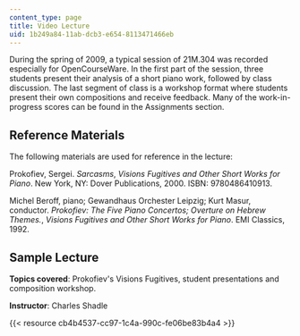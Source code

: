 ```yaml
---
content_type: page
title: Video Lecture
uid: 1b249a84-11ab-dcb3-e654-8113471466eb
---
```


During the spring of 2009, a typical session of 21M.304 was recorded especially for OpenCourseWare. In the first part of the session, three students present their analysis of a short piano work, followed by class discussion. The last segment of class is a workshop format where students present their own compositions and receive feedback. Many of the work-in-progress scores can be found in the Assignments section.

Reference Materials
-------------------

The following materials are used for reference in the lecture:

Prokofiev, Sergei. _Sarcasms_, _Visions Fugitives and Other Short Works for Piano_. New York, NY: Dover Publications, 2000. ISBN: 9780486410913.

Michel Beroff, piano; Gewandhaus Orchester Leipzig; Kurt Masur, conductor. _Prokofiev: The Five Piano Concertos; Overture on Hebrew Themes._, _Visions Fugitives and Other Short Works for Piano_. EMI Classics, 1992.

Sample Lecture
--------------

**Topics covered**: Prokofiev's Visions Fugitives, student presentations and composition workshop.

**Instructor**: Charles Shadle

{{< resource cb4b4537-cc97-1c4a-990c-fe06be83b4a4 >}}